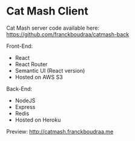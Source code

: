 # Cat Mash Client

Cat Mash server code available here: https://github.com/franckboudraa/catmash-back

Front-End:

* React
* React Router
* Semantic UI (React version)
* Hosted on AWS S3

Back-End:

* NodeJS
* Express
* Redis
* Hosted on Heroku

Preview: http://catmash.franckboudraa.me
